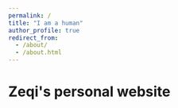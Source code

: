 ```yaml
---
permalink: /
title: "I am a human"
author_profile: true
redirect_from: 
  - /about/
  - /about.html
---
```



Zeqi's personal website
======

